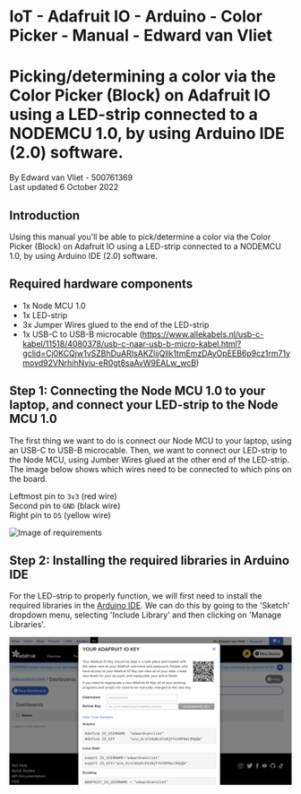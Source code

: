 # IoT - Adafruit IO - Arduino - Color Picker - Manual - Edward van Vliet

# Picking/determining a color via the Color Picker (Block) on Adafruit IO using a LED-strip connected to a NODEMCU 1.0, by using Arduino IDE (2.0) software.

By Edward van Vliet - 500761369<br>
Last updated 6 October 2022

## Introduction
Using this manual you'll be able to pick/determine a color via the Color Picker (Block) on Adafruit IO using a LED-strip connected to a NODEMCU 1.0, by using Arduino IDE (2.0) software.

## Required hardware components
  - 1x Node MCU 1.0
  - 1x LED-strip
  - 3x Jumper Wires glued to the end of the LED-strip
  - 1x USB-C to USB-B microcable (https://www.allekabels.nl/usb-c-kabel/11518/4080378/usb-c-naar-usb-b-micro-kabel.html?gclid=Cj0KCQjw1vSZBhDuARIsAKZlijQllk1tmEmzDAyOpEEB6p9cz1rm71ymovd92VNrhihNyiu-eR0gt8saAvW9EALw_wcB)
  
  
## Step 1: Connecting the Node MCU 1.0 to your laptop, and connect your LED-strip to the Node MCU 1.0
The first thing we want to do is connect our Node MCU to your laptop, using an USB-C to USB-B microcable. Then, we want to connect our LED-strip to the Node MCU, using Jumber Wires glued at the other end of the LED-strip. The image below shows which wires need to be connected to which pins on the board.

Leftmost pin to `3v3` (red wire)<br>
Second pin to `GND` (black wire)<br>
Right pin to `D5` (yellow wire)<br>

![Image of requirements](https://github.com/edwardvanvliet/IoT_AdafruitIOArduino_ColorPicker_Manual_Edward_van_Vliet/blob/main/images/00_Required_Hardware_Components_20221010_125042_HDR.jpg)

## Step 2: Installing the required libraries in Arduino IDE
For the LED-strip to properly function, we will first need to install the required libraries in the [Arduino IDE](https://www.arduino.cc/en/main/software). We can do this by going to the 'Sketch' dropdown menu, selecting 'Include Library' and then clicking on 'Manage Libraries'.<br>

![Image of installing libraries in Arduino IDE](https://github.com/edwardvanvliet/IoT_AdafruitIOArduino_ColorPicker_Manual_Edward_van_Vliet/blob/main/images/01_ADAFRUIT_IO_KEY_USERNAME.png)
